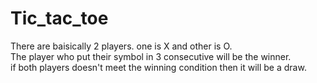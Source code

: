 # Tic_tac_toe
There are baisically 2 players.
one is X and other is O. <br>
The player who put their symbol in 3 consecutive will be the winner.<br> 
if both players doesn't meet the winning condition then it will be a draw.
